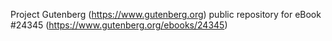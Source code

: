 Project Gutenberg (https://www.gutenberg.org) public repository for eBook #24345 (https://www.gutenberg.org/ebooks/24345)
